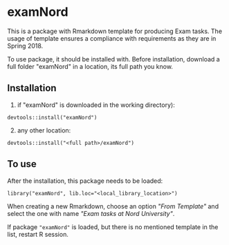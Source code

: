 # examNord
This is a package with Rmarkdown template for producing Exam tasks.
The usage of template ensures a compliance with requirements as they are in Spring 2018.

To use package, it should be installed with. Before installation, download a full folder "examNord" in a location, its full path you know.

## Installation


1.  if "examNord" is downloaded in the working directory):

`devtools::install("examNord")`

2.  any other location:

`devtools::install("<full path>/examNord")`

## To use

After the installation, this package needs to be loaded:

`library("examNord", lib.loc="<local_library_location>")`



When creating a new Rmarkdown, choose an option *"From Template"* and select the one with name *"Exam tasks at Nord University"*.

If package `"examNord"` is loaded, but there is no mentioned template in the list, restart R session.
